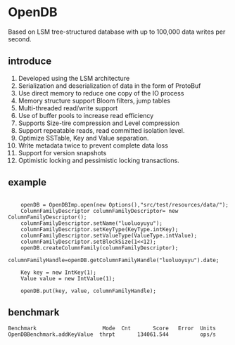 # OpenDB

Based on LSM tree-structured database with up to 100,000 data writes per second.

## introduce
1. Developed using the LSM architecture
2. Serialization and deserialization of data in the form of ProtoBuf
3. Use direct memory to reduce one copy of the IO process
4. Memory structure support Bloom filters, jump tables 
5. Multi-threaded read/write support
6. Use of buffer pools to increase read efficiency
7. Supports Size-tire compression and Level compression
8. Support repeatable reads, read committed isolation level.
9. Optimize SSTable, Key and Value separation.
10. Write metadata twice to prevent complete data loss
11. Support for version snapshots
12. Optimistic locking and pessimistic locking transactions. 

## example

```

    openDB = OpenDBImp.open(new Options(),"src/test/resources/data/");
    ColumnFamilyDescriptor columnFamilyDescriptor= new ColumnFamilyDescriptor();
    columnFamilyDescriptor.setName("luoluoyuyu");
    columnFamilyDescriptor.setKeyType(KeyType.intKey);
    columnFamilyDescriptor.setValueType(ValueType.intValue);
    columnFamilyDescriptor.setBlockSize(1<<12);
    openDB.createColumnFamily(columnFamilyDescriptor);
    columnFamilyHandle=openDB.getColumnFamilyHandle("luoluoyuyu").date;

    Key key = new IntKey(1);
    Value value = new IntValue(1);

    openDB.put(key, value, columnFamilyHandle);

```

## benchmark
```
Benchmark                     Mode  Cnt       Score   Error  Units
OpenDBBenchmark.addKeyValue  thrpt       134061.544          ops/s
```
